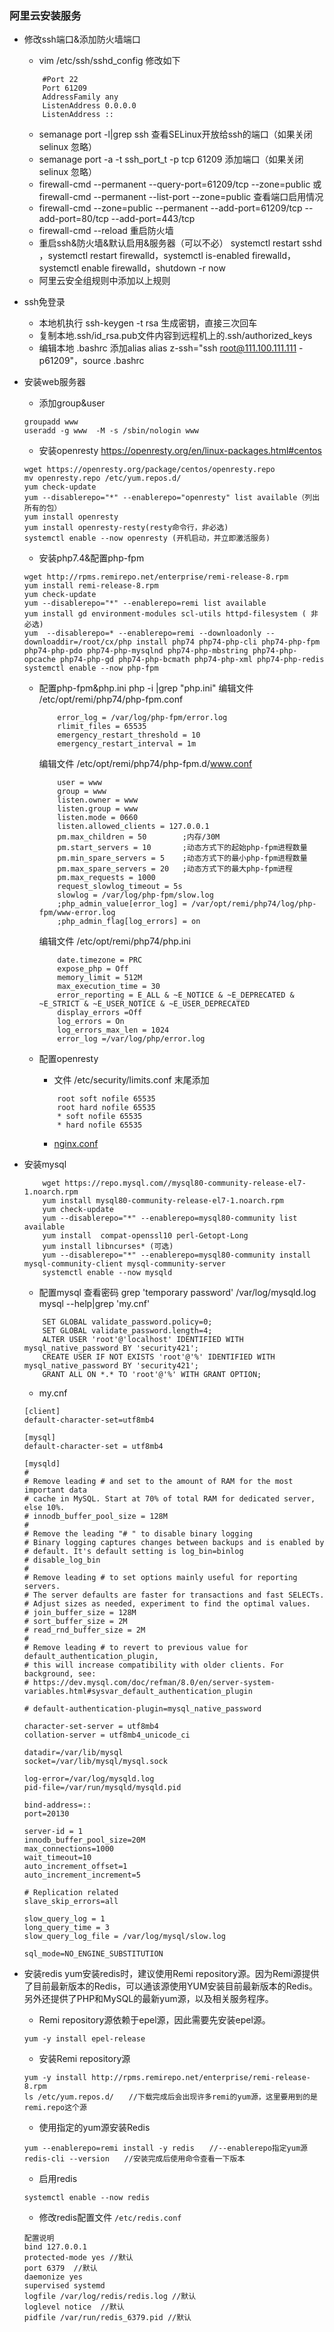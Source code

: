 ### 阿里云安装服务

- 修改ssh端口&添加防火墙端口
    - vim /etc/ssh/sshd_config 修改如下
    ```
        #Port 22
        Port 61209
        AddressFamily any
        ListenAddress 0.0.0.0
        ListenAddress ::
    ```
    - semanage port -l|grep ssh 查看SELinux开放给ssh的端口（如果关闭selinux 忽略）
    - semanage port -a -t ssh_port_t -p tcp 61209 添加端口（如果关闭selinux 忽略）
    - firewall-cmd --permanent --query-port=61209/tcp --zone=public 或
        firewall-cmd --permanent --list-port --zone=public 查看端口启用情况
    - firewall-cmd --zone=public --permanent --add-port=61209/tcp --add-port=80/tcp --add-port=443/tcp
    -  firewall-cmd --reload 重启防火墙
    - 重启ssh&防火墙&默认启用&服务器（可以不必） systemctl restart sshd ，systemctl restart firewalld，systemctl is-enabled firewalld， systemctl enable firewalld，shutdown -r now
    - 阿里云安全组规则中添加以上规则

- ssh免登录
    - 本地机执行 ssh-keygen -t rsa 生成密钥，直接三次回车
    - 复制本地.ssh/id_rsa.pub文件内容到远程机上的.ssh/authorized_keys
    - 编辑本地 .bashrc 添加alias alias z-ssh="ssh root@111.100.111.111 -p61209"，source .bashrc

- 安装web服务器
    - 添加group&user
    ```
    groupadd www
    useradd -g www  -M -s /sbin/nologin www
    ```
    - 安装openresty https://openresty.org/en/linux-packages.html#centos
    ```
    wget https://openresty.org/package/centos/openresty.repo
    mv openresty.repo /etc/yum.repos.d/
    yum check-update
    yum --disablerepo="*" --enablerepo="openresty" list available（列出所有的包）
    yum install openresty
    yum install openresty-resty(resty命令行，非必选)
    systemctl enable --now openresty (开机启动，并立即激活服务)
    ```
    - 安装php7.4&配置php-fpm
    ```
    wget http://rpms.remirepo.net/enterprise/remi-release-8.rpm
    yum install remi-release-8.rpm
    yum check-update
    yum --disablerepo="*" --enablerepo=remi list available
    yum install gd environment-modules scl-utils httpd-filesystem ( 非必选)
    yum  --disablerepo=* --enablerepo=remi --downloadonly --downloaddir=/root/cx/php install php74 php74-php-cli php74-php-fpm php74-php-pdo php74-php-mysqlnd php74-php-mbstring php74-php-opcache php74-php-gd php74-php-bcmath php74-php-xml php74-php-redis
    systemctl enable --now php-fpm
    ```
    - 配置php-fpm&php.ini
        php -i |grep "php.ini"
        编辑文件 /etc/opt/remi/php74/php-fpm.conf
        ```
            error_log = /var/log/php-fpm/error.log
            rlimit_files = 65535
            emergency_restart_threshold = 10
            emergency_restart_interval = 1m
        ```
        编辑文件 /etc/opt/remi/php74/php-fpm.d/www.conf
        ```
            user = www
            group = www
            listen.owner = www
            listen.group = www
            listen.mode = 0660
            listen.allowed_clients = 127.0.0.1
            pm.max_children = 50        ;内存/30M
            pm.start_servers = 10	    ;动态方式下的起始php-fpm进程数量
            pm.min_spare_servers = 5	;动态方式下的最小php-fpm进程数量
            pm.max_spare_servers = 20	;动态方式下的最大php-fpm进程
            pm.max_requests = 1000
            request_slowlog_timeout = 5s
            slowlog = /var/log/php-fpm/slow.log
            ;php_admin_value[error_log] = /var/opt/remi/php74/log/php-fpm/www-error.log
            ;php_admin_flag[log_errors] = on
        ```
        编辑文件 /etc/opt/remi/php74/php.ini
        ```
            date.timezone = PRC
            expose_php = Off
            memory_limit = 512M
            max_execution_time = 30
            error_reporting = E_ALL & ~E_NOTICE & ~E_DEPRECATED & ~E_STRICT & ~E_USER_NOTICE & ~E_USER_DEPRECATED
            display_errors =Off
            log_errors = On
            log_errors_max_len = 1024
            error_log =/var/log/php/error.log
        ```

    - 配置openresty
        - 文件 /etc/security/limits.conf 末尾添加
        ```
            root soft nofile 65535
            root hard nofile 65535
            * soft nofile 65535
            * hard nofile 65535
        ```
        - [nginx.conf](/software/nginx/nginx.conf)

- 安装mysql
    ```
        wget https://repo.mysql.com//mysql80-community-release-el7-1.noarch.rpm
        yum install mysql80-community-release-el7-1.noarch.rpm
        yum check-update
        yum --disablerepo="*" --enablerepo=mysql80-community list available
        yum install  compat-openssl10 perl-Getopt-Long
        yum install libncurses* (可选)
        yum --disablerepo="*" --enablerepo=mysql80-community install mysql-community-client mysql-community-server
        systemctl enable --now mysqld
    ```
    - 配置mysql
    查看密码 grep 'temporary password' /var/log/mysqld.log
    mysql --help|grep 'my.cnf'
    ```
        SET GLOBAL validate_password.policy=0;
        SET GLOBAL validate_password.length=4;
        ALTER USER 'root'@'localhost' IDENTIFIED WITH mysql_native_password BY 'security421';
        CREATE USER IF NOT EXISTS 'root'@'%' IDENTIFIED WITH mysql_native_password BY 'security421';
        GRANT ALL ON *.* TO 'root'@'%' WITH GRANT OPTION;
    ```
    - my.cnf
    ```
    [client]
    default-character-set=utf8mb4

    [mysql]
    default-character-set = utf8mb4

    [mysqld]
    #
    # Remove leading # and set to the amount of RAM for the most important data
    # cache in MySQL. Start at 70% of total RAM for dedicated server, else 10%.
    # innodb_buffer_pool_size = 128M
    #
    # Remove the leading "# " to disable binary logging
    # Binary logging captures changes between backups and is enabled by
    # default. It's default setting is log_bin=binlog
    # disable_log_bin
    #
    # Remove leading # to set options mainly useful for reporting servers.
    # The server defaults are faster for transactions and fast SELECTs.
    # Adjust sizes as needed, experiment to find the optimal values.
    # join_buffer_size = 128M
    # sort_buffer_size = 2M
    # read_rnd_buffer_size = 2M
    #
    # Remove leading # to revert to previous value for default_authentication_plugin,
    # this will increase compatibility with older clients. For background, see:
    # https://dev.mysql.com/doc/refman/8.0/en/server-system-variables.html#sysvar_default_authentication_plugin

    # default-authentication-plugin=mysql_native_password

    character-set-server = utf8mb4
    collation-server = utf8mb4_unicode_ci

    datadir=/var/lib/mysql
    socket=/var/lib/mysql/mysql.sock

    log-error=/var/log/mysqld.log
    pid-file=/var/run/mysqld/mysqld.pid

    bind-address=::
    port=20130

    server-id = 1
    innodb_buffer_pool_size=20M
    max_connections=1000
    wait_timeout=10
    auto_increment_offset=1
    auto_increment_increment=5

    # Replication related
    slave_skip_errors=all

    slow_query_log = 1
    long_query_time = 3
    slow_query_log_file = /var/log/mysql/slow.log

    sql_mode=NO_ENGINE_SUBSTITUTION

    ```

- 安装redis
    yum安装redis时，建议使用Remi repository源。因为Remi源提供了目前最新版本的Redis，可以通该源使用YUM安装目前最新版本的Redis。另外还提供了PHP和MySQL的最新yum源，以及相关服务程序。
    - Remi repository源依赖于epel源，因此需要先安装epel源。
    ```
    yum -y install epel-release
    ```
    - 安装Remi repository源
    ```
    yum -y install http://rpms.remirepo.net/enterprise/remi-release-8.rpm
    ls /etc/yum.repos.d/　　//下载完成后会出现许多remi的yum源，这里要用到的是remi.repo这个源
    ```
    - 使用指定的yum源安装Redis
    ```
    yum --enablerepo=remi install -y redis　　//--enablerepo指定yum源
    redis-cli --version　　//安装完成后使用命令查看一下版本
    ```
    - 启用redis
    ```
    systemctl enable --now redis
    ```
    - 修改redis配置文件 `/etc/redis.conf`
    ```
    配置说明
    bind 127.0.0.1
    protected-mode yes //默认
    port 6379  //默认
    daemonize yes
    supervised systemd
    logfile /var/log/redis/redis.log //默认
    loglevel notice  //默认
    pidfile /var/run/redis_6379.pid //默认
    ```